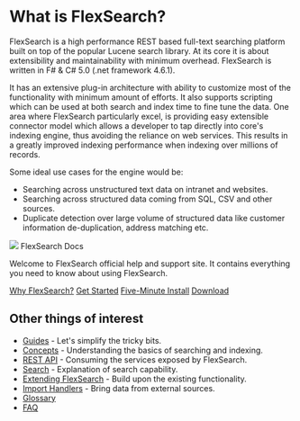 # What is FlexSearch?

FlexSearch is a high performance REST based full-text searching platform built on top of 
the popular Lucene search library. At its core it is about extensibility and maintainability
with minimum overhead. FlexSearch is written in F# & C# 5.0 (.net framework 4.6.1).

It has an extensive plug-in architecture with ability to customize most of the functionality 
with minimum amount of efforts. It also supports scripting which can be used at both search 
and index time to fine tune the data. One area where FlexSearch particularly excel, is 
providing easy extensible connector model which allows a developer to tap directly into 
core's indexing engine, thus avoiding the reliance on web services. This results in a 
greatly improved indexing performance when indexing over millions of records.

Some ideal use cases for the engine would be:
- Searching across unstructured text data on intranet and websites.
- Searching across structured data coming from SQL, CSV and other sources.
- Duplicate detection over large volume of structured data like customer information
de-duplication, address matching etc.

<div class="card">
    <div class="card-image">
        <img src="/img/material/mb-bg-fb-01.jpg">
        <span class="card-title black">FlexSearch Docs</span>
    </div>
    <div class="card-content">
        <p>Welcome to FlexSearch official help and support site. It contains everything you need to know about using FlexSearch.</p>
    </div>
    <div class="card-action">
        <a href="#">Why FlexSearch?</a>
        <a href="#">Get Started</a>
        <a href="#">Five-Minute Install</a>
        <a href="#">Download</a>
    </div>
</div>
    
## Other things of interest

* [Guides]() - Let's simplify the tricky bits.
* [Concepts]() - Understanding the basics of searching and indexing.
* [REST API]() - Consuming the services exposed by FlexSearch.
* [Search]() - Explanation of search capability.
* [Extending FlexSearch]() - Build upon the existing functionality.
* [Import Handlers]() - Bring data from external sources.
* [Glossary]()
* [FAQ]()
